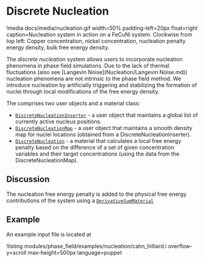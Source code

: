 # Discrete Nucleation

!media docs/media/nucleation.gif width=50% padding-left=20px float=right caption=Nucleation system in action on a FeCuNi system. Clockwise from top left: Copper concentration, nickel concentration, nucleation penalty energy density, bulk free energy density.

The _discrete nucleation_ system allows users to incorporate nucleation phenomena in phase field simulations. Due to the lack of thermal fluctuations (also see [Langevin Noise](Nucleation/Langevin Noise.md)) nucleation phenomena are not intrinsic to the phase field method. We introduce nucleation by artificially triggering and stabilizing the formation of nuclei through local modifications of the free energy density.

The comprises two user objects and a material class:

* [`DiscreteNucleationInserter`](/DiscreteNucleationInserter.md) - a user object that maintains a global list of currently active nucleus positions.
* [`DiscreteNucleationMap`](/DiscreteNucleationMap.md)  - a user object that maintains a smooth density map for nuclei locations (obtained from a DiscreteNucleationInserter).
* [`DiscreteNucleation`](Materials/phase_field/DiscreteNucleation.md)  - a material that calculates a local free energy penalty based on the difference of a set of given concentration variables and their target concentrations (using the data from the DiscreteNucleationMap).

## Discussion
The nucleation free energy penalty is added to the physical free energy contributions of the system using a [`DerivativeSumMaterial`](/DerivativeSumMaterial.md)

## Example
An example input file is located at

!listing modules/phase_field/examples/nucleation/cahn_hilliard.i overflow-y=scroll max-height=500px language=puppet
